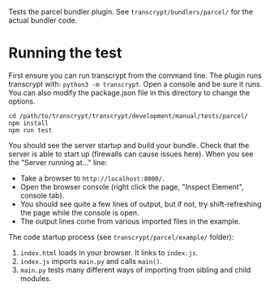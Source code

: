 Tests the parcel bundler plugin. See `transcrypt/bundlers/parcel/` for the actual bundler code.

Running the test
===================

First ensure you can run transcrypt from the command line. The plugin runs transcrypt with: `python3 -m transcrypt`. Open a console and be sure it runs. You can also modify the package.json file in this directory to change the options.

```
cd /path/to/transcrypt/transcrypt/development/manual/tests/parcel/
npm install
npm run test
```

You should see the server startup and build your bundle. Check that the server is able to start up (firewalls can cause issues here). When you see the "Server running at..." line:

-   Take a browser to `http://localhost:8000/`.
-   Open the browser console (right click the page, "Inspect Element", console tab).
-   You should see quite a few lines of output, but if not, try shift-refreshing the page while the console is open.
-   The output lines come from various imported files in the example.

The code startup process (see `transcrypt/parcel/example/` folder):

1.  `index.html` loads in your browser. It links to `index.js`.
1.  `index.js` imports `main.py` and calls `main()`.
1.  `main.py` tests many different ways of importing from sibling and child modules.
